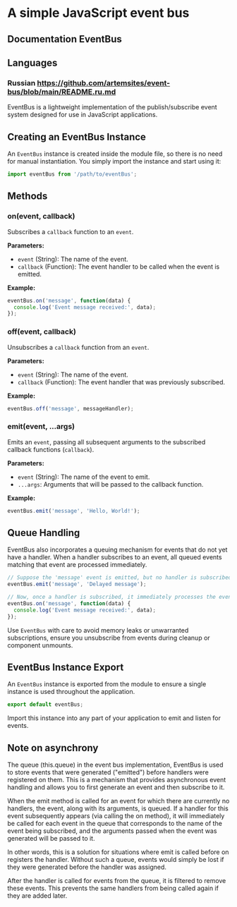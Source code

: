 # A simple JavaScript event bus

## Documentation EventBus 

## Languages
### Russian https://github.com/artemsites/event-bus/blob/main/README.ru.md

EventBus is a lightweight implementation of the publish/subscribe event system designed for use in JavaScript applications.

## Creating an EventBus Instance

An `EventBus` instance is created inside the module file, so there is no need for manual instantiation. You simply import the instance and start using it:

```javascript
import eventBus from '/path/to/eventBus';
```

## Methods

### on(event, callback)

Subscribes a `callback` function to an `event`.

**Parameters:**

- `event` (String): The name of the event.
- `callback` (Function): The event handler to be called when the event is emitted.

**Example:**

```javascript
eventBus.on('message', function(data) {
  console.log('Event message received:', data);
});
```

### off(event, callback)

Unsubscribes a `callback` function from an `event`.

**Parameters:**

- `event` (String): The name of the event.
- `callback` (Function): The event handler that was previously subscribed.

**Example:**

```javascript
eventBus.off('message', messageHandler);
```

### emit(event, ...args)

Emits an `event`, passing all subsequent arguments to the subscribed callback functions (`callback`).

**Parameters:**

- `event` (String): The name of the event to emit.
- `...args`: Arguments that will be passed to the callback function.

**Example:**

```javascript
eventBus.emit('message', 'Hello, World!');
```

## Queue Handling

EventBus also incorporates a queuing mechanism for events that do not yet have a handler. When a handler subscribes to an event, all queued events matching that event are processed immediately.

```javascript
// Suppose the 'message' event is emitted, but no handler is subscribed yet
eventBus.emit('message', 'Delayed message');

// Now, once a handler is subscribed, it immediately processes the event from the queue
eventBus.on('message', function(data) {
  console.log('Event message received:', data);
});
```

Use `EventBus` with care to avoid memory leaks or unwarranted subscriptions, ensure you unsubscribe from events during cleanup or component unmounts.

## EventBus Instance Export

An `EventBus` instance is exported from the module to ensure a single instance is used throughout the application.

```javascript
export default eventBus;
```

Import this instance into any part of your application to emit and listen for events.

## Note on asynchrony
The queue (this.queue) in the event bus implementation, EventBus is used to store events that were generated ("emitted") before handlers were registered on them. This is a mechanism that provides asynchronous event handling and allows you to first generate an event and then subscribe to it.

When the emit method is called for an event for which there are currently no handlers, the event, along with its arguments, is queued. If a handler for this event subsequently appears (via calling the on method), it will immediately be called for each event in the queue that corresponds to the name of the event being subscribed, and the arguments passed when the event was generated will be passed to it.

In other words, this is a solution for situations where emit is called before on registers the handler. Without such a queue, events would simply be lost if they were generated before the handler was assigned.

After the handler is called for events from the queue, it is filtered to remove these events. This prevents the same handlers from being called again if they are added later.